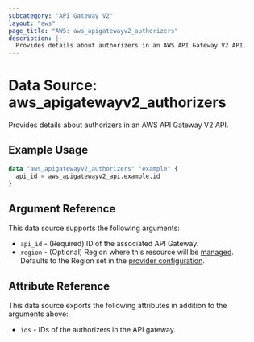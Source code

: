 ```yaml
---
subcategory: "API Gateway V2"
layout: "aws"
page_title: "AWS: aws_apigatewayv2_authorizers"
description: |-
  Provides details about authorizers in an AWS API Gateway V2 API.
---
```


# Data Source: aws_apigatewayv2_authorizers

Provides details about authorizers in an AWS API Gateway V2 API.

## Example Usage

```terraform
data "aws_apigatewayv2_authorizers" "example" {
  api_id = aws_apigatewayv2_api.example.id
}
```

## Argument Reference

This data source supports the following arguments:

* `api_id` - (Required) ID of the associated API Gateway.
* `region` - (Optional) Region where this resource will be [managed](https://docs.aws.amazon.com/general/latest/gr/rande.html#regional-endpoints). Defaults to the Region set in the [provider configuration](https://registry.terraform.io/providers/hashicorp/aws/latest/docs#aws-configuration-reference).

## Attribute Reference

This data source exports the following attributes in addition to the arguments above:

* `ids` - IDs of the authorizers in the API gateway.
